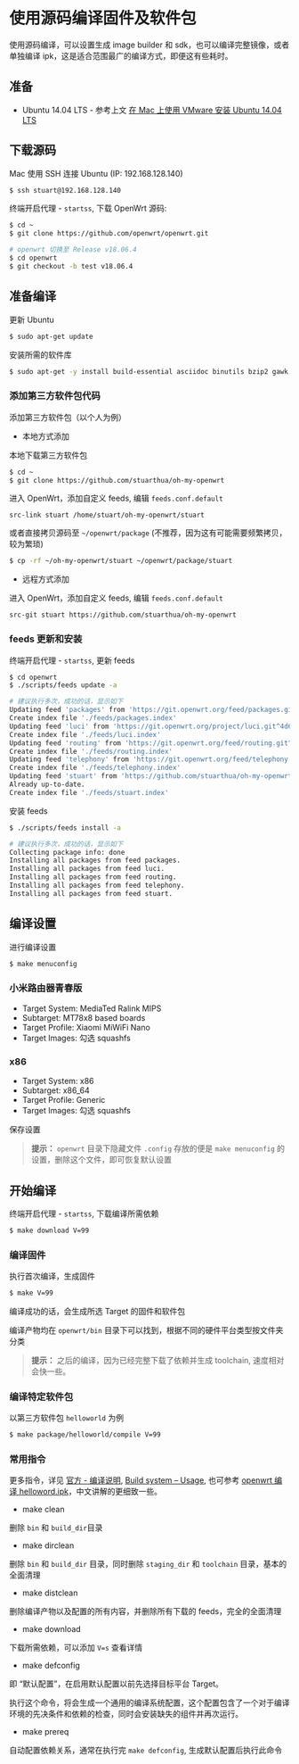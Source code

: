 # 使用源码编译固件及软件包

使用源码编译，可以设置生成 image builder 和 sdk，也可以编译完整镜像，或者单独编译 ipk，这是适合范围最广的编译方式，即便这有些耗时。

## 准备

* Ubuntu 14.04 LTS - 参考上文 [在 Mac 上使用 VMware 安装 Ubuntu 14.04 LTS](https://stuarthua.github.io/oh-my-openwrt/mybook/first-use/use-openwrt-on-vmware-with-mac.html)

## 下载源码

Mac 使用 SSH 连接 Ubuntu (IP: 192.168.128.140)

```bash
$ ssh stuart@192.168.128.140
```

终端开启代理 - `startss`, 下载 OpenWrt 源码:

```bash
$ cd ~
$ git clone https://github.com/openwrt/openwrt.git

# openwrt 切换至 Release v18.06.4
$ cd openwrt
$ git checkout -b test v18.06.4
```

## 准备编译

更新 Ubuntu

```bash
$ sudo apt-get update
```

安装所需的软件库

```bash
$ sudo apt-get -y install build-essential asciidoc binutils bzip2 gawk gettext git libncurses5-dev libz-dev patch unzip zlib1g-dev lib32gcc1 libc6-dev-i386 subversion flex uglifyjs git-core gcc-multilib p7zip p7zip-full msmtp libssl-dev texinfo libglib2.0-dev xmlto qemu-utils upx libelf-dev autoconf automake libtool autopoint
```

### 添加第三方软件包代码

添加第三方软件包（以个人为例）

* 本地方式添加

本地下载第三方软件包

```bash
$ cd ~
$ git clone https://github.com/stuarthua/oh-my-openwrt
```

进入 OpenWrt，添加自定义 feeds, 编辑 `feeds.conf.default`

```
src-link stuart /home/stuart/oh-my-openwrt/stuart
```

或者直接拷贝源码至 `~/openwrt/package` (不推荐，因为这有可能需要频繁拷贝，较为繁琐)

```bash
$ cp -rf ~/oh-my-openwrt/stuart ~/openwrt/package/stuart
```

* 远程方式添加

进入 OpenWrt，添加自定义 feeds, 编辑 `feeds.conf.default`

```
src-git stuart https://github.com/stuarthua/oh-my-openwrt
```

### feeds 更新和安装

终端开启代理 - `startss`, 更新 feeds

```bash
$ cd openwrt
$ ./scripts/feeds update -a

# 建议执行多次，成功的话，显示如下
Updating feed 'packages' from 'https://git.openwrt.org/feed/packages.git^5779614d267732fc382c1684202543fdbd924b4c' ...
Create index file './feeds/packages.index'
Updating feed 'luci' from 'https://git.openwrt.org/project/luci.git^4d6d8bc5b0d7ee71c7b29b12e7e0c2e1e86cb268' ...
Create index file './feeds/luci.index'
Updating feed 'routing' from 'https://git.openwrt.org/feed/routing.git^bb156bf355b54236a52279522fabbec1e8dd7043' ...
Create index file './feeds/routing.index'
Updating feed 'telephony' from 'https://git.openwrt.org/feed/telephony.git^507eabe1b60458ceb1a535aec9d12c8be95706f0' ...
Create index file './feeds/telephony.index'
Updating feed 'stuart' from 'https://github.com/stuarthua/oh-my-openwrt' ...
Already up-to-date.
Create index file './feeds/stuart.index'
```

安装 feeds

```bash
$ ./scripts/feeds install -a

# 建议执行多次，成功的话，显示如下
Collecting package info: done
Installing all packages from feed packages.
Installing all packages from feed luci.
Installing all packages from feed routing.
Installing all packages from feed telephony.
Installing all packages from feed stuart.
```

## 编译设置

进行编译设置

```bash
$ make menuconfig
```

### 小米路由器青春版

* Target System: MediaTed Ralink MIPS
* Subtarget: MT78x8 based boards
* Target Profile: Xiaomi MiWiFi Nano
* Target Images: 勾选 squashfs

### x86

* Target System: x86
* Subtarget: x86_64
* Target Profile: Generic
* Target Images: 勾选 squashfs

保存设置

> **提示：** `openwrt` 目录下隐藏文件 `.config` 存放的便是 `make menuconfig` 的设置，删除这个文件，即可恢复默认设置

## 开始编译

终端开启代理 - `startss`, 下载编译所需依赖

```bash
$ make download V=99
```

### 编译固件

执行首次编译，生成固件

```bash
$ make V=99
```

编译成功的话，会生成所选 Target 的固件和软件包

编译产物均在 `openwrt/bin` 目录下可以找到，根据不同的硬件平台类型按文件夹分类

> **提示：** 之后的编译，因为已经完整下载了依赖并生成 toolchain, 速度相对会快一些。

### 编译特定软件包

以第三方软件包 `helloworld` 为例

```bash
$ make package/helloworld/compile V=99
```

### 常用指令

更多指令，详见 [官方 - 编译说明](https://openwrt.org/zh-cn/doc/howto/build), [Build system – Usage](https://openwrt.org/docs/guide-developer/build-system/use-buildsystem), 也可参考 [openwrt 编译 helloword.ipk](https://lixingcong.github.io/2016/05/03/openwrt-helloword/)，中文讲解的更细致一些。

* make clean

删除 `bin` 和 `build_dir`目录

* make dirclean

删除 `bin` 和 `build_dir` 目录，同时删除 `staging_dir` 和 `toolchain` 目录，基本的全面清理

* make distclean

删除编译产物以及配置的所有内容，并删除所有下载的 feeds，完全的全面清理

* make download

下载所需依赖，可以添加 `V=s` 查看详情

* make defconfig

即 “默认配置”，在启用默认配置以前先选择目标平台 Target。

执行这个命令，将会生成一个通用的编译系统配置，这个配置包含了一个对于编译环境的先决条件和依赖的检查，同时会安装缺失的组件并再次运行。

* make prereq

自动配置依赖关系，通常在执行完 `make defconfig`, 生成默认配置后执行此命令